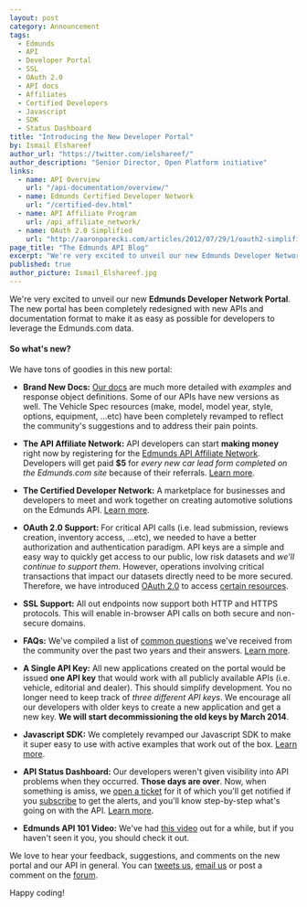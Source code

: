 ```yaml
---
layout: post
category: Announcement
tags: 
  - Edmunds
  - API
  - Developer Portal
  - SSL
  - OAuth 2.0
  - API docs
  - Affiliates
  - Certified Developers
  - Javascript
  - SDK
  - Status Dashboard
title: "Introducing the New Developer Portal"
by: Ismail Elshareef
author_url: "https://twitter.com/ielshareef/"
author_description: "Senior Director, Open Platform initiative"
links: 
  - name: API Overview
    url: "/api-documentation/overview/"
  - name: Edmunds Certified Developer Network
    url: "/certified-dev.html"
  - name: API Affiliate Program
    url: /api_affiliate_network/
  - name: OAuth 2.0 Simplified
    url: "http://aaronparecki.com/articles/2012/07/29/1/oauth2-simplified"
page_title: "The Edmunds API Blog"
excerpt: "We're very excited to unveil our new Edmunds Developer Network Portal. The new portal has been completely redesigned with new APIs and documentation format to make it as easy as possible for developers to leverage the Edmunds.com data."
published: true
author_picture: Ismail_Elshareef.jpg
---
```


We're very excited to unveil our new **Edmunds Developer Network Portal**. The new portal has been completely redesigned with new APIs and documentation format to make it as easy as possible for developers to leverage the Edmunds.com data.

#### So what's new?

We have tons of goodies in this new portal:

* **Brand New Docs:** [Our docs](/api-documentation/overview/) are much more detailed with *examples* and response object definitions. Some of our APIs have new versions as well. The Vehicle Spec resources (make, model, model year, style, options, equipment, ...etc) have been completely revamped to reflect the community's suggestions and to address their pain points.

* **The API Affiliate Network:** API developers can start **making money** right now by registering for the [Edmunds API Affiliate Network](/api_affiliate_network/). Developers will get paid **$5** for *every new car lead form completed on the Edmunds.com site* because of their referrals. [Learn more](/api_affiliate_network/).

* **The Certified Developer Network:** A marketplace for businesses and developers to meet and work together on creating automotive solutions on the Edmunds API. [Learn more](/certified-dev.html).

* **OAuth 2.0 Support:** For critical API calls (i.e. lead submission, reviews creation, inventory access, ...etc), we needed to have a better authorization and authentication paradigm. API keys are a simple and easy way to quickly get access to our public, low risk datasets and *we'll continue to support them*. However, operations involving critical transactions that impact our datasets directly need to be more secured. Therefore, we have introduced [OAuth 2.0](http://aaronparecki.com/articles/2012/07/29/1/oauth2-simplified) to access [certain resources](/api-documentation/inventory/). 

* **SSL Support:** All out endpoints now support both HTTP and HTTPS protocols. This will enable in-browser API calls on both secure and non-secure domains.

* **FAQs:** We've compiled a list of [common questions](/faq.html) we've received from the community over the past two years and their answers. [Learn more](/faq.html).

* **A Single API Key:** All new applications created on the portal would be issued **one API key** that would work with all publicly available APIs (i.e. vehicle, editorial and dealer). This should simplify development. You no longer need to keep track of *three different API keys*. We encourage all our developers with older keys to create a new application and get a new key. **We will start decommissioning the old keys by March 2014**.

* **Javascript SDK:** We completely revamped our Javascript SDK to make it super easy to use with active examples that work out of the box. [Learn more](https://github.com/EdmundsAPI/sdk-javascript).

* **API Status Dashboard:** Our developers weren't given visibility into API problems when they occurred. **Those days are over**. Now, when something is amiss, we [open a ticket](http://edmunds.statuspage.io/) for it of which you'll get notified if you [subscribe](http://edmunds.statuspage.io/) to get the alerts, and you'll know step-by-step what's going on with the API. [Learn more](http://edmunds.statuspage.io/).

* **Edmunds API 101 Video:** We've had [this video](https://vimeo.com/65923039) out for a while, but if you haven't seen it you, you should check it out.

We love to hear your feedback, suggestions, and comments on the new portal and our API in general. You can [tweets us](http://twitter.com/edmundsapi), [email us](mailto:api@edmunds.com) or post a comment on the [forum](http://edmunds.mashery.com/forum).

Happy coding!